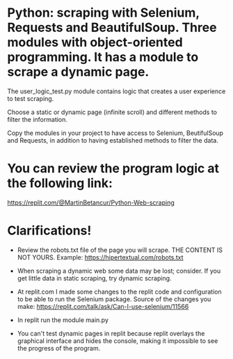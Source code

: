 # Python: scraping with Selenium, Requests and BeautifulSoup. Three modules with object-oriented programming. It has a module to scrape a dynamic page.
    

The user_logic_test.py module contains logic that creates a user experience to test scraping.


Choose a static or dynamic page (infinite scroll) and different methods to filter the information.


Copy the modules in your project to have access to Selenium, BeutifulSoup and Requests, in addition to having established methods to filter the data.

You can review the program logic at the following link:
=============
    
https://replit.com/@MartinBetancur/Python-Web-scraping



Clarifications!
=============

- Review the robots.txt file of the page you will scrape. THE CONTENT IS NOT YOURS.
Example: https://hipertextual.com/robots.txt

- When scraping a dynamic web some data may be lost; consider. If you get little data in static scraping, try dynamic scraping.

- At replit.com I made some changes to the replit code and configuration to be able to run the Selenium package.
Source of the changes you make: https://replit.com/talk/ask/Can-I-use-selenium/11566

- In replit run the module main.py

- You can't test dynamic pages in replit because replit overlays the graphical interface and hides the console, making it impossible to see the progress of the program.